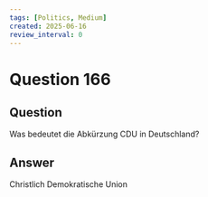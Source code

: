 ```yaml
---
tags: [Politics, Medium]
created: 2025-06-16
review_interval: 0
---
```


# Question 166

## Question

Was bedeutet die Abkürzung CDU in Deutschland?

## Answer

Christlich Demokratische Union
